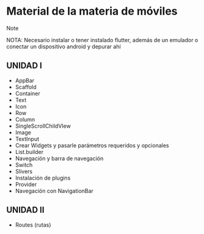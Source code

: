 # Material de la materia de móviles
> [!NOTE]
> NOTA: Necesario instalar o tener instalado flutter, además de un emulador o conectar un dispositivo android y depurar ahí

## UNIDAD I
- AppBar
- Scaffold
- Container
- Text
- Icon
- Row
- Column
- SingleScrollChildVIew
- Image
- TextInput
- Crear Widgets y pasarle parámetros requeridos y opcionales
- List.builder
- Navegación y barra de navegación
- Switch
- Slivers
- Instalación de plugins
- Provider
- Navegación con NavigationBar

## UNIDAD II
- Routes (rutas)
